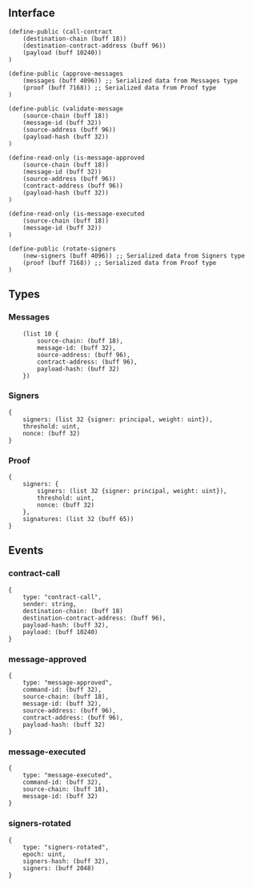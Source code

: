 ## Interface

```clarity
(define-public (call-contract 
    (destination-chain (buff 18)) 
    (destination-contract-address (buff 96)) 
    (payload (buff 10240))
)
```

```clarity
(define-public (approve-messages 
    (messages (buff 4096)) ;; Serialized data from Messages type
    (proof (buff 7168)) ;; Serialized data from Proof type
)
```


```clarity
(define-public (validate-message 
    (source-chain (buff 18)) 
    (message-id (buff 32)) 
    (source-address (buff 96)) 
    (payload-hash (buff 32))
) 
```

```clarity
(define-read-only (is-message-approved 
    (source-chain (buff 18))
    (message-id (buff 32))
    (source-address (buff 96)) 
    (contract-address (buff 96)) 
    (payload-hash (buff 32))
)
```

```clarity
(define-read-only (is-message-executed
    (source-chain (buff 18))
    (message-id (buff 32))
) 
```

```clarity
(define-public (rotate-signers 
    (new-signers (buff 4096)) ;; Serialized data from Signers type
    (proof (buff 7168)) ;; Serialized data from Proof type
)
```

## Types

### Messages
```clarity
    (list 10 {
        source-chain: (buff 18),
        message-id: (buff 32),
        source-address: (buff 96),
        contract-address: (buff 96),
        payload-hash: (buff 32)
    })
```

### Signers
```clarity
{ 
    signers: (list 32 {signer: principal, weight: uint}), 
    threshold: uint, 
    nonce: (buff 32) 
}
```

### Proof 
```clarity
{ 
    signers: {
        signers: (list 32 {signer: principal, weight: uint}), 
        threshold: uint, 
        nonce: (buff 32) 
    },
    signatures: (list 32 (buff 65))
}
```

## Events

### contract-call
```clarity
{
    type: "contract-call",
    sender: string,
    destination-chain: (buff 18)
    destination-contract-address: (buff 96),
    payload-hash: (buff 32),
    payload: (buff 10240)
}
```

### message-approved
```clarity
{
    type: "message-approved",
    command-id: (buff 32),
    source-chain: (buff 18), 
    message-id: (buff 32),
    source-address: (buff 96), 
    contract-address: (buff 96),
    payload-hash: (buff 32)
}
```

### message-executed
```clarity
{
    type: "message-executed",
    command-id: (buff 32),
    source-chain: (buff 18), 
    message-id: (buff 32)
}
```

### signers-rotated
```clarity
{
    type: "signers-rotated",
    epoch: uint,
    signers-hash: (buff 32), 
    signers: (buff 2048)
}
```